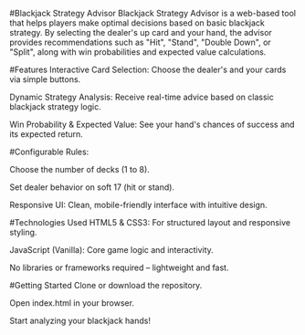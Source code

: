 #Blackjack Strategy Advisor
Blackjack Strategy Advisor is a web-based tool that helps players make optimal decisions based on basic blackjack strategy. By selecting the dealer's up card and your hand, the advisor provides recommendations such as "Hit", "Stand", "Double Down", or "Split", along with win probabilities and expected value calculations.

#Features
Interactive Card Selection: Choose the dealer's and your cards via simple buttons.

Dynamic Strategy Analysis: Receive real-time advice based on classic blackjack strategy logic.

Win Probability & Expected Value: See your hand's chances of success and its expected return.

#Configurable Rules:

Choose the number of decks (1 to 8).

Set dealer behavior on soft 17 (hit or stand).

Responsive UI: Clean, mobile-friendly interface with intuitive design.

#Technologies Used
HTML5 & CSS3: For structured layout and responsive styling.

JavaScript (Vanilla): Core game logic and interactivity.

No libraries or frameworks required – lightweight and fast.

#Getting Started
Clone or download the repository.

Open index.html in your browser.

Start analyzing your blackjack hands!
